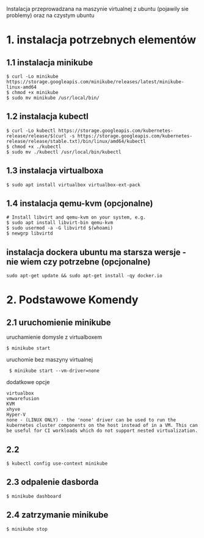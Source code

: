 Instalacja przeprowadzana na  maszynie virtualnej z ubuntu (pojawily sie problemy) oraz  na czystym ubuntu

# 1. instalacja potrzebnych elementów
## 1.1 instalacja minikube

    $ curl -Lo minikube https://storage.googleapis.com/minikube/releases/latest/minikube-linux-amd64  
    $ chmod +x minikube  
    $ sudo mv minikube /usr/local/bin/

## 1.2 instalacja kubectl
    $ curl -Lo kubectl https://storage.googleapis.com/kubernetes-release/release/$(curl -s https://storage.googleapis.com/kubernetes-release/release/stable.txt)/bin/linux/amd64/kubectl
    $ chmod +x ./kubectl 
    $ sudo mv ./kubectl /usr/local/bin/kubectl
    
## 1.3 instalacja virtualboxa
    $ sudo apt install virtualbox virtualbox-ext-pack

## 1.4 instalacja qemu-kvm (opcjonalne)
    # Install libvirt and qemu-kvm on your system, e.g.
    $ sudo apt install libvirt-bin qemu-kvm
    $ sudo usermod -a -G libvirtd $(whoami)
    $ newgrp libvirtd
    
## instalacja dockera ubuntu ma starsza wersje - nie wiem czy potrzebne  (opcjonalne)
    sudo apt-get update && sudo apt-get install -qy docker.io


# 2. Podstawowe Komendy

## 2.1 uruchomienie minikube
uruchamienie domysle z virtualboxem
    
    $ minikube start
    
    
uruchomie bez maszyny virtualnej
     
     $ minikube start --vm-driver=none
     
     
dodatkowe opcje

    virtualbox
    vmwarefusion
    KVM
    xhyve
    Hyper-V
    none - (LINUX ONLY) - the 'none' driver can be used to run the kubernetes cluster components on the host instead of in a VM. This can be useful for CI workloads which do not support nested virtualization.


## 2.2 

    $ kubectl config use-context minikube
    
## 2.3 odpalenie dasborda
    $ minikube dashboard

## 2.4 zatrzymanie minikube
    $ minikube stop




